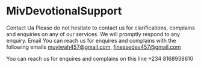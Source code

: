 # MivDevotionalSupport

Contact Ua Please do not hesitate to contact us for clarifications, complains and enquiries on any of our services. We will promptly respond to any enquiry. Email You can reach us for enquires and complains with the following emails muyiwah457@gmail.com, finessedev457@gmail.com

You can reach us for enquires and complains on this line +234 8168938610 
